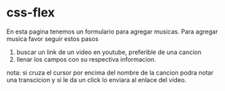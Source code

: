 # css-flex
En esta pagina tenemos un formulario para agregar musicas.
Para agregar musica favor seguir estos pasos
1) buscar un link de un video en youtube, preferible de una cancion
2) llenar los campos con su respectiva informacion.

nota: si cruza el cursor por encima del nombre de la cancion podra notar 
una transcicion y si le da un click lo enviara al enlace del video.
